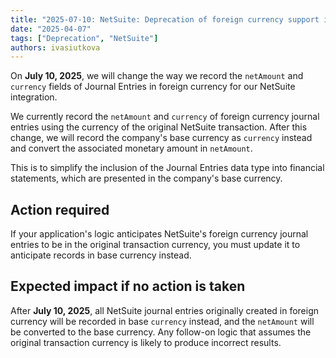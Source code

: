 ```yaml
---
title: "2025-07-10: NetSuite: Deprecation of foreign currency support in Journal Entries"
date: "2025-04-07"
tags: ["Deprecation", "NetSuite"]
authors: ivasiutkova
---
```


On **July 10, 2025**, we will change the way we record the `netAmount` and `currency` fields of Journal Entries in foreign currency for our NetSuite integration.

<!--truncate-->

We currently record the `netAmount` and `currency` of foreign currency journal entries using the currency of the original NetSuite transaction. After this change, we will record the company's base currency as `currency` instead and convert the associated monetary amount in `netAmount`. 

This is to simplify the inclusion of the Journal Entries data type into financial statements, which are presented in the company's base currency. 

## Action required

If your application's logic anticipates NetSuite's foreign currency journal entries to be in the original transaction currency, you must update it to anticipate records in base currency instead.

## Expected impact if no action is taken

After **July 10, 2025**, all NetSuite journal entries originally created in foreign currency will be recorded in base `currency` instead, and the `netAmount` will be converted to the base currency. Any follow-on logic that assumes the original transaction currency is likely to produce incorrect results.


